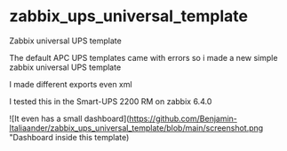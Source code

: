 # zabbix_ups_universal_template
Zabbix universal UPS template

The default APC UPS templates came with errors so i made a new simple zabbix universal UPS template

I made different exports even xml


I tested this in the Smart-UPS 2200 RM on zabbix 6.4.0

![It even has a small dashboard](https://github.com/Benjamin-Italiaander/zabbix_ups_universal_template/blob/main/screenshot.png "Dashboard inside this template)



